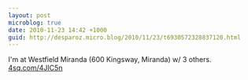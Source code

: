 ```yaml
---
layout: post
microblog: true
date: 2010-11-23 14:42 +1000
guid: http://desparoz.micro.blog/2010/11/23/t6930572328837120.html
---
```

I'm at Westfield Miranda (600 Kingsway, Miranda) w/ 3 others. [4sq.com/4JIC5n](http://4sq.com/4JIC5n)
